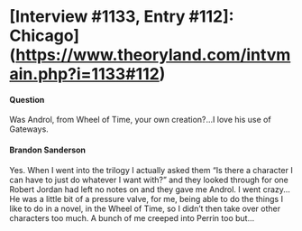 # [Interview #1133, Entry #112]: Chicago](https://www.theoryland.com/intvmain.php?i=1133#112)

#### Question

Was Androl, from Wheel of Time, your own creation?...I love his use of Gateways.

#### Brandon Sanderson

Yes. When I went into the trilogy I actually asked them “Is there a character I can have to just do whatever I want with?” and they looked through for one Robert Jordan had left no notes on and they gave me Androl. I went crazy... He was a little bit of a pressure valve, for me, being able to do the things I like to do in a novel, in the Wheel of Time, so I didn’t then take over other characters too much. A bunch of me creeped into Perrin too but...

